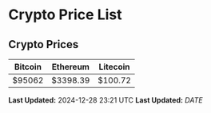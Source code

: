 # Crypto Price List

## Crypto Prices
| Bitcoin | Ethereum | Litecoin |
| ------- | -------- | -------- |
| $95062 | $3398.39 | $100.72 |
**Last Updated:** 2024-12-28 23:21 UTC
**Last Updated:** $DATE$
